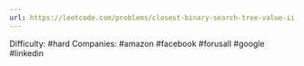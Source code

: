 ```yaml
---
url: https://leetcode.com/problems/closest-binary-search-tree-value-ii
---
```


Difficulty: #hard
Companies: #amazon #facebook #forusall #google #linkedin